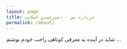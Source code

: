 ```yaml
---
layout: page
title: درباره من - امیرحسین اسلامی
permalink: /about/
---
```


شاید در آینده یه معرفی کوتاهی راجب خودم نوشتم ...
